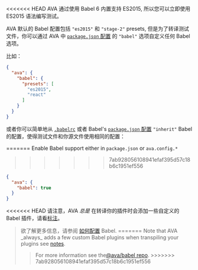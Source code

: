 <<<<<<< HEAD
AVA 通过使用 Babel 6 内置支持 ES2015, 所以您可以立即使用 ES2015 语法编写测试。

AVA 默认的 Babel 配置包括 `"es2015"` 和 `"stage-2"` presets, 但是为了转译测试文件，你可以通过 AVA 中 [`package.json` 配置](https://github.com/sindresorhus/ava#configuration) 的 `"babel"` 选项自定义任何 Babel 选项。

比如：

```json
{
  "ava": {
    "babel": {
      "presets": [
        "es2015",
        "react"
      ]
    }
  }
}
```

或者你可以简单地从 [`.babelrc`](/docs/usage/babelrc/) 或者 Babel's
[`package.json` 配置](/docs/usage/babelrc/) `"inherit"` Babel 的配置，使得测试文件和你源文件使用相同的配置：

=======
Enable Babel support either in `package.json` or `ava.config.*`
>>>>>>> 7ab928056108941efaf395d57c18b6c1951ef556
```json
{
  "ava": {
    "babel": true
  }
}
```

<<<<<<< HEAD
请注意，AVA _总是_ 在转译你的插件时会添加一些自定义的 Babel 插件，请看<a href="https://github.com/sindresorhus/ava/blob/master/docs/recipes/babelrc.md#notes">标注</a>。

<blockquote class="babel-callout babel-callout-info">
  <p>
    欲了解更多信息，请参阅 <a
    href="https://github.com/sindresorhus/ava/blob/master/docs/recipes/babelrc.md">
    如何配置</a> Babel.
=======
Note that AVA _always_ adds a few custom Babel plugins when transpiling
your plugins see <a href="https://github.com/avajs/ava/blob/master/docs/03-assertions.md#enhanced-assertion-messages">notes</a>.

<blockquote class="babel-callout babel-callout-info">
  <p>
    For more information see the<a href="https://github.com/avajs/babel">@ava/babel repo</a>.
>>>>>>> 7ab928056108941efaf395d57c18b6c1951ef556
  </p>
</blockquote>
